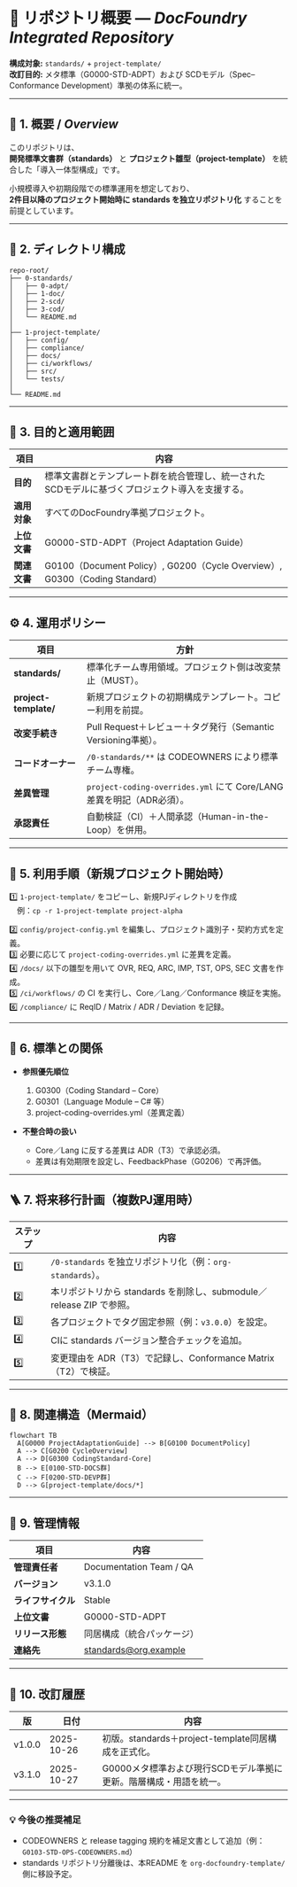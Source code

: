 # 🧭 リポジトリ概要 — *DocFoundry Integrated Repository*

**構成対象:** `standards/` + `project-template/`  
**改訂目的:** メタ標準（G0000-STD-ADPT）および SCDモデル（Spec–Conformance Development）準拠の体系に統一。

---

## 📘 1. 概要 / *Overview*

このリポジトリは、  
**開発標準文書群（standards）** と **プロジェクト雛型（project-template）** を統合した「導入一体型構成」です。  

小規模導入や初期段階での標準運用を想定しており、  
**2件目以降のプロジェクト開始時に standards を独立リポジトリ化** することを前提としています。

---

## 📂 2. ディレクトリ構成

```plaintext
repo-root/
├── 0-standards/
│   ├── 0-adpt/
│   ├── 1-doc/
│   ├── 2-scd/
│   ├── 3-cod/
│   └── README.md
│
├── 1-project-template/
│   ├── config/
│   ├── compliance/
│   ├── docs/
│   ├── ci/workflows/
│   ├── src/
│   └── tests/
│
└── README.md
```

---

## 🎯 3. 目的と適用範囲

| 項目 | 内容 |
|------|------|
| **目的** | 標準文書群とテンプレート群を統合管理し、統一されたSCDモデルに基づくプロジェクト導入を支援する。 |
| **適用対象** | すべてのDocFoundry準拠プロジェクト。 |
| **上位文書** | G0000-STD-ADPT（Project Adaptation Guide） |
| **関連文書** | G0100（Document Policy）, G0200（Cycle Overview）, G0300（Coding Standard） |

---

## ⚙️ 4. 運用ポリシー

| 項目 | 方針 |
|------|------|
| **standards/** | 標準化チーム専用領域。プロジェクト側は改変禁止（MUST）。 |
| **project-template/** | 新規プロジェクトの初期構成テンプレート。コピー利用を前提。 |
| **改変手続き** | Pull Request＋レビュー＋タグ発行（Semantic Versioning準拠）。 |
| **コードオーナー** | `/0-standards/**` は CODEOWNERS により標準チーム専権。 |
| **差異管理** | `project-coding-overrides.yml` にて Core/LANG 差異を明記（ADR必須）。 |
| **承認責任** | 自動検証（CI）＋人間承認（Human-in-the-Loop）を併用。 |

---

## 🚀 5. 利用手順（新規プロジェクト開始時）

1️⃣ `1-project-template/` をコピーし、新規PJディレクトリを作成  
　例：`cp -r 1-project-template project-alpha`

2️⃣ `config/project-config.yml` を編集し、プロジェクト識別子・契約方式を定義。  
3️⃣ 必要に応じて `project-coding-overrides.yml` に差異を定義。  
4️⃣ `/docs/` 以下の雛型を用いて OVR, REQ, ARC, IMP, TST, OPS, SEC 文書を作成。  
5️⃣ `/ci/workflows/` の CI を実行し、Core／Lang／Conformance 検証を実施。  
6️⃣ `/compliance/` に ReqID / Matrix / ADR / Deviation を記録。  

---

## 🔗 6. 標準との関係

- **参照優先順位**
  1. G0300（Coding Standard – Core）  
  2. G0301（Language Module – C# 等）  
  3. project-coding-overrides.yml（差異定義）

- **不整合時の扱い**
  - Core／Lang に反する差異は ADR（T3）で承認必須。  
  - 差異は有効期限を設定し、FeedbackPhase（G0206）で再評価。  

---

## 🪜 7. 将来移行計画（複数PJ運用時）

| ステップ | 内容 |
|----------|------|
| 1️⃣ | `/0-standards` を独立リポジトリ化（例：`org-standards`）。 |
| 2️⃣ | 本リポジトリから standards を削除し、submodule／release ZIP で参照。 |
| 3️⃣ | 各プロジェクトでタグ固定参照（例：`v3.0.0`）を設定。 |
| 4️⃣ | CIに standards バージョン整合チェックを追加。 |
| 5️⃣ | 変更理由を ADR（T3）で記録し、Conformance Matrix（T2）で検証。 |

---

## 🧩 8. 関連構造（Mermaid）

```mermaid
flowchart TB
  A[G0000 ProjectAdaptationGuide] --> B[G0100 DocumentPolicy]
  A --> C[G0200 CycleOverview]
  A --> D[G0300 CodingStandard-Core]
  B --> E[0100-STD-DOCS群]
  C --> F[0200-STD-DEVP群]
  D --> G[project-template/docs/*]
```

---

## 📄 9. 管理情報

| 項目 | 内容 |
|------|------|
| **管理責任者** | Documentation Team / QA |
| **バージョン** | v3.1.0 |
| **ライフサイクル** | Stable |
| **上位文書** | G0000-STD-ADPT |
| **リリース形態** | 同居構成（統合パッケージ） |
| **連絡先** | standards@org.example |

---

## 🧾 10. 改訂履歴

| 版 | 日付 | 内容 |
|----|------|------|
| v1.0.0 | 2025-10-26 | 初版。standards＋project-template同居構成を正式化。 |
| v3.1.0 | 2025-10-27 | G0000メタ標準および現行SCDモデル準拠に更新。階層構成・用語を統一。 |

---

### 💡 今後の推奨補足
- CODEOWNERS と release tagging 規約を補足文書として追加（例：`G0103-STD-OPS-CODEOWNERS.md`）  
- standards リポジトリ分離後は、本README を `org-docfoundry-template/` 側に移設予定。
